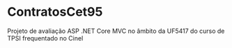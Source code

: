 # ContratosCet95
Projeto de avaliação ASP .NET Core MVC no âmbito da UF5417 do curso de TPSI frequentado no Cinel
